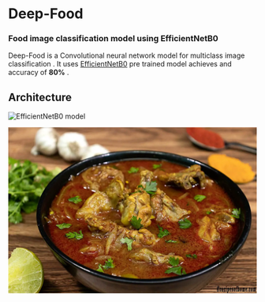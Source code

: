 
# Deep-Food
### Food image classification model using EfficientNetB0 

Deep-Food is a Convolutional neural network model for multiclass image classification . It uses 
[EfficientNetB0](https://arxiv.org/abs/1905.11946) pre trained model achieves and accuracy of __80%__ .

###








## Architecture

![EfficientNetB0 model](https://iq.opengenus.org/content/images/2022/11/Architecture-of-EfficientNet-B0-with-MBConv-as-Basic-building-blocks.png)


![Alt text](test_1.webp?raw=true "Optional Title")



